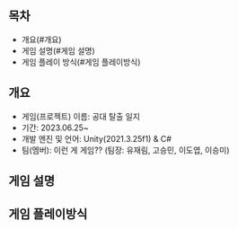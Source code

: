 ## 목차
- 개요(#개요)
- 게임 설명(#게임 설명)
- 게임 플레이 방식(#게임 플레이방식)

## 개요
- 게임(프로젝트) 이름: 공대 탈출 일지
- 기간: 2023.06.25~
- 개발 엔진 및 언어: Unity(2021.3.25f1) & C#
- 팀(멤버): 이런 게 게임?? (팀장: 유재림, 고승민, 이도엽, 이승미)

## 게임 설명

## 게임 플레이방식
